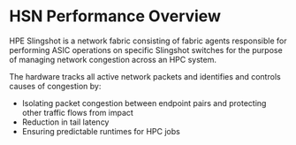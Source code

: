 # HSN Performance Overview

HPE Slingshot is a network fabric consisting of fabric agents responsible for performing ASIC operations on specific Slingshot switches for the purpose of managing network congestion across an HPC system.

The hardware tracks all active network packets and identifies and controls causes of congestion by:

- Isolating packet congestion between endpoint pairs and protecting other traffic flows from impact
- Reduction in tail latency
- Ensuring predictable runtimes for HPC jobs
